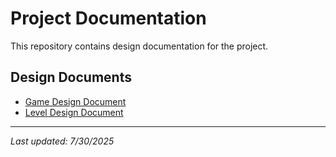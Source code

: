 # Project Documentation

This repository contains design documentation for the project.

## Design Documents

- [Game Design Document](./docs/game-design-document.md)
- [Level Design Document](./docs/level-design.md)

---
*Last updated: 7/30/2025*
